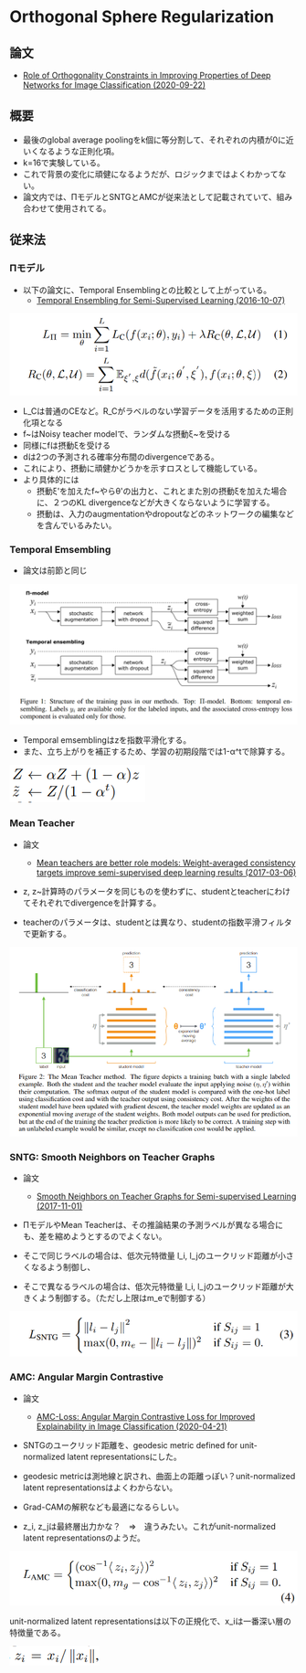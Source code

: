 

# Orthogonal Sphere Regularization

## 論文

- [Role of Orthogonality Constraints in Improving Properties of Deep Networks for Image Classification (2020-09-22)](https://arxiv.org/abs/2009.10762)

## 概要

- 最後のglobal average poolingをk個に等分割して、それぞれの内積が0に近いくなるような正則化項。
- k=16で実験している。
- これで背景の変化に頑健になるようだが、ロジックまではよくわかってない。
- 論文内では、ΠモデルとSNTGとAMCが従来法として記載されていて、組み合わせて使用されてる。

## 従来法

### Πモデル

- 以下の論文に、Temporal Ensemblingとの比較として上がっている。
  - [Temporal Ensembling for Semi-Supervised Learning (2016-10-07)](https://arxiv.org/abs/1610.02242)

![](./img/orthogonality_constraints_2022-07-18-15-18-12.png)


- L_Cは普通のCEなど。R_Cがラベルのない学習データを活用するための正則化項となる
- f~はNoisy teacher modelで、ランダムな摂動ξ~を受ける
- 同様にfは摂動ξを受ける
- dは2つの予測される確率分布間のdivergenceである。
- これにより、摂動に頑健かどうかを示すロスとして機能している。
- より具体的には
  - 摂動ξ'を加えたf~やらθ'の出力と、これとまた別の摂動ξを加えた場合に、２つのKL divergenceなどが大きくならないように学習する。
  - 摂動は、入力のaugmentationやdropoutなどのネットワークの編集などを含んでいるみたい。

### Temporal Emsembling

- 論文は前節と同じ

![](./img/orthogonality_constraints_2022-07-18-15-18-57.png)

- Temporal emsemblingはzを指数平滑化する。
- また、立ち上がりを補正するため、学習の初期段階では1-α^tで除算する。

![](./img/orthogonality_constraints_2022-07-18-15-19-18.png)

### Mean Teacher

- 論文
  - [Mean teachers are better role models: Weight-averaged consistency targets improve semi-supervised deep learning results (2017-03-06)](https://aps.arxiv.org/abs/1703.01780)

- z, z~計算時のパラメータを同じものを使わずに、studentとteacherにわけてそれぞれでdivergenceを計算する。
- teacherのパラメータは、studentとは異なり、studentの指数平滑フィルタで更新する。

![](./img/orthogonality_constraints_2022-07-18-15-19-42.png)

### SNTG: Smooth Neighbors on Teacher Graphs

- 論文
  - [Smooth Neighbors on Teacher Graphs for Semi-supervised Learning (2017-11-01)](https://arxiv.org/abs/1711.00258)

- ΠモデルやMean Teacherは、その推論結果の予測ラベルが異なる場合にも、差を縮めようとするのでよくない。
- そこで同じラベルの場合は、低次元特徴量 l_i, l_jのユークリッド距離が小さくなるよう制御し、
- そこで異なるラベルの場合は、低次元特徴量 l_i, l_jのユークリッド距離が大きくよう制御する。（ただし上限はm_eで制御する）

![](./img/orthogonality_constraints_2022-07-18-15-20-07.png)

### AMC: Angular Margin Contrastive

- 論文
  - [AMC-Loss: Angular Margin Contrastive Loss for Improved Explainability in Image Classification (2020-04-21)](https://arxiv.org/abs/2004.09805)

- SNTGのユークリッド距離を、geodesic metric defined for unit-normalized latent representationsにした。
- geodesic metricは測地線と訳され、曲面上の距離っぽい？unit-normalized latent representationsはよくわからない。
- Grad-CAMの解釈なども最適になるらしい。
- z_i, z_jは最終層出力かな？　⇒　違うみたい。これがunit-normalized latent representationsのようだ。 

![](./img/orthogonality_constraints_2022-07-18-15-20-33.png)

unit-normalized latent representationsは以下の正規化で、x_iは一番深い層の特徴量である。

![](./img/orthogonality_constraints_2022-07-18-15-21-01.png)

